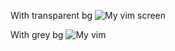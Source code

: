 With transparent bg
![My vim screen](https://i.imgur.com/eZPym6r.png)

With grey bg
![My vim](https://i.imgur.com/fQ1EstM.png)
